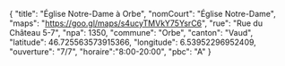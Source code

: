 {
    "title": "Église Notre-Dame à Orbe",
    "nomCourt": "Église Notre-Dame",
    "maps": "https://goo.gl/maps/s4ucyTMVkY75YsrC6",
    "rue": "Rue du Château 5-7",
    "npa": 1350,
    "commune": "Orbe",
    "canton": "Vaud",
    "latitude": 46.725563573915366,
    "longitude": 6.53952296952409,
    "ouverture": "7/7",
    "horaire":"8:00-20:00",
    "pbc": "A"
}